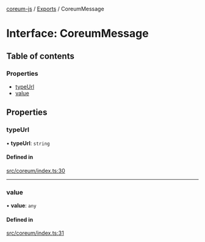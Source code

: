 [coreum-js](../README.md) / [Exports](../modules.md) / CoreumMessage

# Interface: CoreumMessage

## Table of contents

### Properties

- [typeUrl](CoreumMessage.md#typeurl)
- [value](CoreumMessage.md#value)

## Properties

### typeUrl

• **typeUrl**: `string`

#### Defined in

[src/coreum/index.ts:30](https://github.com/PulsaraIO/coreum-js/blob/63824e3/src/coreum/index.ts#L30)

___

### value

• **value**: `any`

#### Defined in

[src/coreum/index.ts:31](https://github.com/PulsaraIO/coreum-js/blob/63824e3/src/coreum/index.ts#L31)
